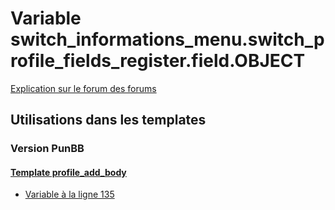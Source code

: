 # Variable switch_informations_menu.switch_profile_fields_register.field.OBJECT
[Explication sur le forum des forums](http://forum.forumactif.com/t294113-listing-des-variables#switch_informations_menu.switch_profile_fields_register.field.OBJECT)
## Utilisations dans les templates
### Version PunBB
#### [Template profile_add_body](punbb/profile_add_body.md)
* [Variable à la ligne 135](../punbb/profile_add_body.tpl#L135)